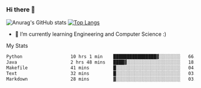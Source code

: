 ### Hi there 👋

![Anurag's GitHub stats](https://github-readme-stats.vercel.app/api?username=MatteoIorio11&show_icons=true&theme=dark) 
[![Top Langs](https://github-readme-stats.vercel.app/api/top-langs/?username=MatteoIorio11&theme=dark)](https://github.com/MatteoIorio11/github-readme-stats)

- 🌱 I’m currently learning Engineering and Computer Science :)

<!--
**MatteoIorio11/MatteoIorio11** is a ✨ _special_ ✨ repository because its `README.md` (this file) appears on your GitHub profile.

Here are some ideas to get you started:

- 🔭 I’m currently working on ...
- 🌱 I’m currently learning ...
- 👯 I’m looking to collaborate on ...
- 🤔 I’m looking for help with ...
- 💬 Ask me about ...
- 📫 How to reach me: ...
- 😄 Pronouns: ...
- ⚡ Fun fact: ...
-->
My Stats
<!--START_SECTION:waka-->

```txt
Python                  10 hrs 1 min    ████████████████▓░░░░░░░░   66.56 %
Java                    2 hrs 48 mins   ████▓░░░░░░░░░░░░░░░░░░░░   18.69 %
Makefile                41 mins         █░░░░░░░░░░░░░░░░░░░░░░░░   04.59 %
Text                    32 mins         █░░░░░░░░░░░░░░░░░░░░░░░░   03.57 %
Markdown                28 mins         ▓░░░░░░░░░░░░░░░░░░░░░░░░   03.17 %
```

<!--END_SECTION:waka-->
